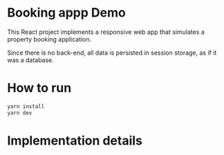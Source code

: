 # Booking appp Demo

This React project implements a responsive web app that simulates a property booking application.

Since there is no back-end, all data is persisted in session storage, as if it was a database.

# How to run

```sh
yarn install
yarn dev
```

# Implementation details

###
